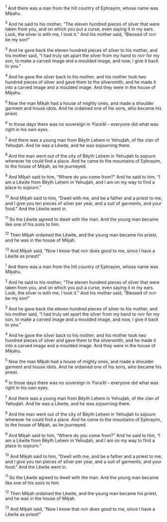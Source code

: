 <sup>1</sup> And there was a man from the hill country of Ephrayim, whose name was Miḵahu.

<sup>2</sup> And he said to his mother, “The eleven hundred pieces of silver that were taken from you, and on which you put a curse, even saying it in my ears. Look, the silver is with me, I took it.” And his mother said, “Blessed of יהוה be my son!”

<sup>3</sup> And he gave back the eleven hundred pieces of silver to his mother, and his mother said, “I had truly set apart the silver from my hand to יהוה for my son, to make a carved image and a moulded image, and now, I give it back to you.”

<sup>4</sup> And he gave the silver back to his mother, and his mother took two hundred pieces of silver and gave them to the silversmith, and he made it into a carved image and a moulded image. And they were in the house of Miḵahu.

<sup>5</sup> Now the man Miḵah had a house of mighty ones, and made a shoulder garment and house idols. And he ordained one of his sons, who became his priest.

<sup>6</sup> In those days there was no sovereign in Yisra’ĕl – everyone did what was right in his own eyes.

<sup>7</sup> And there was a young man from Bĕyth Leḥem in Yehuḏah, of the clan of Yehuḏah. And he was a Lĕwite, and he was sojourning there.

<sup>8</sup> And the man went out of the city of Bĕyth Leḥem in Yehuḏah to sojourn wherever he could find a place. And he came to the mountains of Ephrayim, to the house of Miḵah, as he journeyed.

<sup>9</sup> And Miḵah said to him, “Where do you come from?” And he said to him, “I am a Lĕwite from Bĕyth Leḥem in Yehuḏah, and I am on my way to find a place to sojourn.”

<sup>10</sup> And Miḵah said to him, “Dwell with me, and be a father and a priest to me, and I give you ten pieces of silver per year, and a suit of garments, and your food.” And the Lĕwite went in.

<sup>11</sup> So the Lĕwite agreed to dwell with the man. And the young man became like one of his sons to him.

<sup>12</sup> Then Miḵah ordained the Lĕwite, and the young man became his priest, and he was in the house of Miḵah.

<sup>13</sup> And Miḵah said, “Now I know that יהוה does good to me, since I have a Lĕwite as priest!”

<sup>1</sup> And there was a man from the hill country of Ephrayim, whose name was Miḵahu.

<sup>2</sup> And he said to his mother, “The eleven hundred pieces of silver that were taken from you, and on which you put a curse, even saying it in my ears. Look, the silver is with me, I took it.” And his mother said, “Blessed of יהוה be my son!”

<sup>3</sup> And he gave back the eleven hundred pieces of silver to his mother, and his mother said, “I had truly set apart the silver from my hand to יהוה for my son, to make a carved image and a moulded image, and now, I give it back to you.”

<sup>4</sup> And he gave the silver back to his mother, and his mother took two hundred pieces of silver and gave them to the silversmith, and he made it into a carved image and a moulded image. And they were in the house of Miḵahu.

<sup>5</sup> Now the man Miḵah had a house of mighty ones, and made a shoulder garment and house idols. And he ordained one of his sons, who became his priest.

<sup>6</sup> In those days there was no sovereign in Yisra’ĕl – everyone did what was right in his own eyes.

<sup>7</sup> And there was a young man from Bĕyth Leḥem in Yehuḏah, of the clan of Yehuḏah. And he was a Lĕwite, and he was sojourning there.

<sup>8</sup> And the man went out of the city of Bĕyth Leḥem in Yehuḏah to sojourn wherever he could find a place. And he came to the mountains of Ephrayim, to the house of Miḵah, as he journeyed.

<sup>9</sup> And Miḵah said to him, “Where do you come from?” And he said to him, “I am a Lĕwite from Bĕyth Leḥem in Yehuḏah, and I am on my way to find a place to sojourn.”

<sup>10</sup> And Miḵah said to him, “Dwell with me, and be a father and a priest to me, and I give you ten pieces of silver per year, and a suit of garments, and your food.” And the Lĕwite went in.

<sup>11</sup> So the Lĕwite agreed to dwell with the man. And the young man became like one of his sons to him.

<sup>12</sup> Then Miḵah ordained the Lĕwite, and the young man became his priest, and he was in the house of Miḵah.

<sup>13</sup> And Miḵah said, “Now I know that יהוה does good to me, since I have a Lĕwite as priest!”

